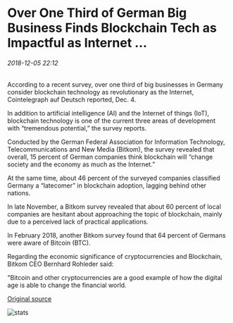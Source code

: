 # Over One Third of German Big Business Finds Blockchain Tech as Impactful as Internet ...

###### 2018-12-05 22:12

According to a recent survey, over one third of big businesses in Germany consider blockchain technology as revolutionary as the Internet, Cointelegraph auf Deutsch reported, Dec. 4.

In addition to artificial intelligence (AI) and the Internet of things (IoT), blockchain technology is one of the current three areas of development with “tremendous potential,” the survey reports.

Conducted by the German Federal Association for Information Technology, Telecommunications and New Media (Bitkom), the survey revealed that overall, 15 percent of German companies think blockchain will “change society and the economy as much as the Internet.”

At the same time, about 46 percent of the surveyed companies classified Germany a “latecomer” in blockchain adoption, lagging behind other nations.

In late November, a Bitkom survey revealed that about 60 percent of local companies are hesitant about approaching the topic of blockchain, mainly due to a perceived lack of practical applications.

In February 2018, another Bitkom survey found that 64 percent of Germans were aware of Bitcoin (BTC).

Regarding the economic significance of cryptocurrencies and Blockchain, Bitkom CEO Bernhard Rohleder said:

"Bitcoin and other cryptocurrencies are a good example of how the digital age is able to change the financial world.

[Original source](https://cointelegraph.com/news/over-one-third-of-german-big-business-finds-blockchain-tech-as-impactful-as-internet)

![stats](https://c.statcounter.com/11760860/0/a89fa40b/1/ "stats")